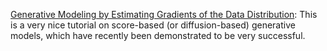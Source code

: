 [Generative Modeling by Estimating Gradients of the Data Distribution](https://yang-song.net/blog/2021/score): 
This is a very nice tutorial on score-based (or diffusion-based) generative models, which have recently been demonstrated to be very successful.
